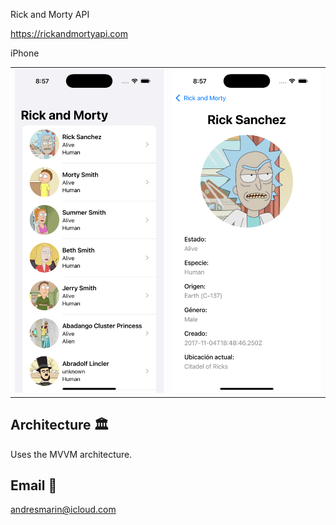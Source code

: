 
Rick and Morty API

https://rickandmortyapi.com

iPhone

<table>
<tbody>
<tr>
<td><img src="https://github.com/andriunet/RickMorty/blob/main/ScreenShot1.png"/></td>
<td><img src="https://github.com/andriunet/RickMorty/blob/main/ScreenShot2.png"/></td>
</tr>
</tbody>
</table>

## Architecture 🏛️

Uses the MVVM architecture.

## Email 📧

andresmarin@icloud.com
